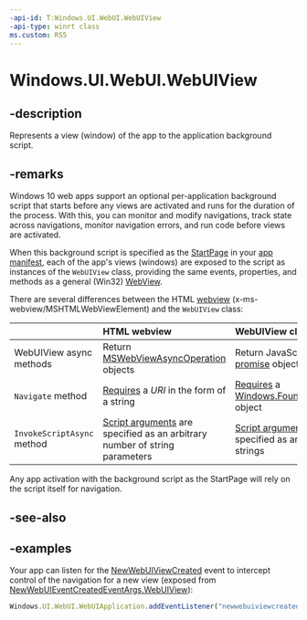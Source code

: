 ```yaml
---
-api-id: T:Windows.UI.WebUI.WebUIView
-api-type: winrt class
ms.custom: RS5
---
```


<!-- Class syntax.
public class WebUIView : IWebViewControl
-->

# Windows.UI.WebUI.WebUIView

## -description
Represents a view (window) of the app to the application background script.

## -remarks

Windows 10 web apps support an optional per-application background script that starts before any views are activated and runs for the duration of the process. With this, you can monitor and modify navigations, track state across navigations, monitor navigation errors, and run code before views are activated.

When this background script is specified as the [StartPage](/uwp/schemas/appxpackage/appxmanifestschema2010-v2/element-application) in your [app manifest](/uwp/schemas/appxpackage/appx-package-manifest), each of the app's views (windows) are exposed to the script as instances of the `WebUIView` class, providing the same events, properties, and methods as a general (Win32) [WebView](/uwp/api/windows.ui.xaml.controls.webview).

There are several differences between the HTML [webview](/microsoft-edge/hosting/webview) (x-ms-webview/MSHTMLWebViewElement) and the `WebUIView` class:

&nbsp; | HTML webview | WebUIView class 
:--| :-- | :--
WebUIView async methods| Return [MSWebViewAsyncOperation](/microsoft-edge/hosting/webview/mswebviewasyncoperation) objects | Return JavaScript [promise](https://developer.mozilla.org/en-US/docs/Web/JavaScript/Reference/Global_Objects/Promise) objects
`Navigate` method | [Requires](/microsoft-edge/hosting/webview#navigate) a *URI* in the form of a string | [Requires](./webuiview_navigate_1098085581.md) a [Windows.Foundation.Uri](../windows.foundation/uri.md) object
`InvokeScriptAsync` method | [Script arguments](/microsoft-edge/hosting/webview#invokescriptasync) are specified as an arbitrary number of string parameters | [Script arguments](./webuiview_invokescriptasync_1912773610.md) are specified as an array of strings

Any app activation with the background script as the StartPage will rely on the script itself for navigation.

## -see-also

## -examples

Your app can listen for the [NewWebUIViewCreated](../windows.ui.webui/webuiapplication_newwebuiviewcreated.md) event to intercept control of the navigation for a new view (exposed from [NewWebUIEventCreatedEventArgs.WebUIView](.\newwebuiviewcreatedeventargs_webuiview.md)):

```javascript
Windows.UI.WebUI.WebUIApplication.addEventListener("newwebuiviewcreated", newWebUIViewCreatedEventHandler);
```
